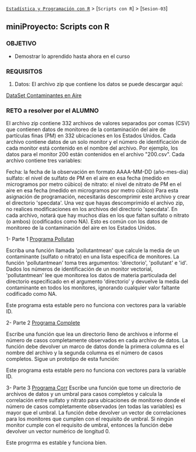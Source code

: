 [`Estadística y Programación con R`](../Readme.md) > [`Scripts con R`] > [`Sesion-03`]  

## miniProyecto: Scripts con R

### OBJETIVO
  - Demostrar lo aprendido hasta ahora en el curso

### REQUISITOS

1. Datos: El archivo zip que contiene los datos se puede descargar aquí:

 [DataSet Contaminantes en Aire](../Dataset/rprog_data_specdata.zip)

### RETO a resolver por el ALUMNO

El archivo zip contiene 332 archivos de valores separados por comas (CSV) que contienen datos de monitoreo de la contaminación del aire de partículas finas (PM) en 332 ubicaciones en los Estados Unidos. Cada archivo contiene datos de un solo monitor y el número de identificación de cada monitor está contenido en el nombre del archivo. Por ejemplo, los datos para el monitor 200 están contenidos en el archivo "200.csv". Cada archivo contiene tres variables:

Fecha: la fecha de la observación en formato AAAA-MM-DD (año-mes-día)
sulfato: el nivel de sulfato de PM en el aire en esa fecha (medido en microgramos por metro cúbico) de
nitrato: el nivel de nitrato de PM en el aire en esa fecha (medido en microgramos por metro cúbico)
Para esta asignación de programación, necesitarás descomprimir este archivo y crear el directorio 'specdata'. Una vez que hayas descomprimido el archivo zip, no realices modificaciones en los archivos del directorio 'specdata'. En cada archivo, notará que hay muchos días en los que faltan sulfato o nitrato (o ambos) (codificados como NA). Esto es común con los datos de monitoreo de la contaminación del aire en los Estados Unidos.

1- Parte 1 [Programa Pollutan](pollutan.r)

Escriba una función llamada 'pollutantmean' que calcule la media de un contaminante (sulfato o nitrato) en una lista específica de monitores. La función 'pollutantmean' toma tres argumentos: 'directorio', 'pollutant' e 'id'. Dados los números de identificación de un monitor vectorial, 'pollutantmean' lee que monitorea los datos de materia particulada del directorio especificado en el argumento 'directorio' y devuelve la media del contaminante en todos los monitores, ignorando cualquier valor faltante codificado como NA.

Este programa esta estable pero no funciona con vectores para la variable ID.


2- Parte 2 [Programa Complete](Complete.r)

Escribe una función que lea un directorio lleno de archivos e informe el número de casos completamente observados en cada archivo de datos. La función debe devolver un marco de datos donde la primera columna es el nombre del archivo y la segunda columna es el número de casos completos. Sigue un prototipo de esta función:

Este programa esta estable pero no funciona con vectores para la variable ID.

3- Parte 3 [Programa Corr](corr.r)
Escribe una función que tome un directorio de archivos de datos y un umbral para casos completos y calcula la correlación entre sulfato y nitrato para ubicaciones de monitoreo donde el número de casos completamente observados (en todas las variables) es mayor que el umbral. La función debe devolver un vector de correlaciones para los monitores que cumplen con el requisito de umbral. Si ningún monitor cumple con el requisito de umbral, entonces la función debe devolver un vector numérico de longitud 0. 

Este progrrma es estable y funciona bien.